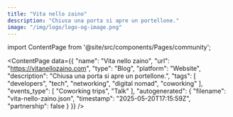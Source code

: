 ```yaml
---
title: "Vita nello zaino"
description: "Chiusa una porta si apre un portellone."
image: "/img/logo/logo-og-image.png"
---
```

import ContentPage from '@site/src/components/Pages/community';

<ContentPage
    data={{
  "name": "Vita nello zaino",
  "url": "https://vitanellozaino.com",
  "type": "Blog",
  "platform": "Website",
  "description": "Chiusa una porta si apre un portellone.",
  "tags": [
    "developers",
    "tech",
    "networking",
    "digital nomad",
    "coworking"
  ],
  "events_type": [
    "Coworking trips",
    "Talk"
  ],
  "autogenerated": {
    "filename": "vita-nello-zaino.json",
    "timestamp": "2025-05-20T17:15:59Z",
    "partnership": false
  }
}}
/>
